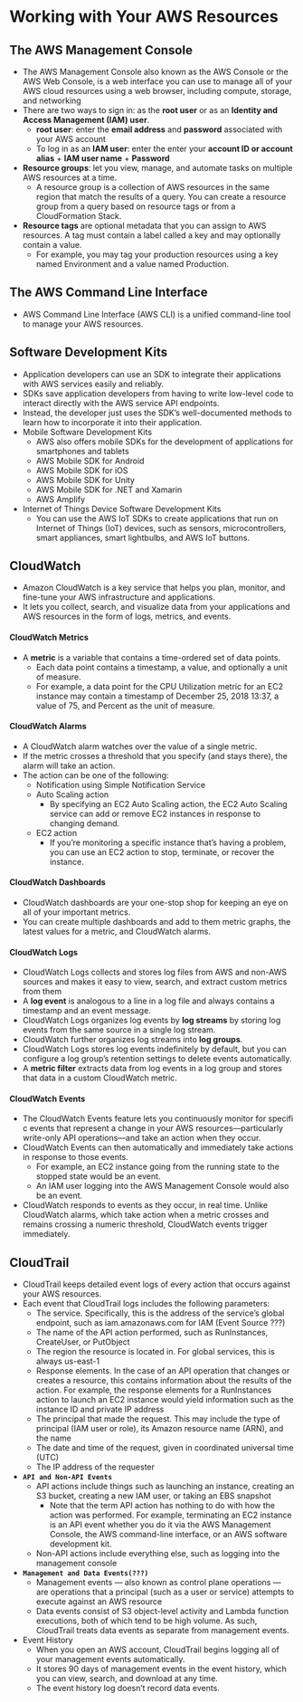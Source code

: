 # Working with Your AWS Resources

## The AWS Management Console
- The AWS Management Console also known as the AWS Console or the AWS Web Console, is a web interface you can use to manage all of your AWS cloud resources using a web browser, including compute, storage, and networking
- There are two ways to sign in: as the **root user** or as an **Identity and Access Management (IAM) user**.
  -  **root user**: enter the **email address** and **password** associated with your AWS account 
  -  To log in as an **IAM user**: enter the enter your **account ID or account alias** + **IAM user name** + **Password**
- **Resource groups**: let you view, manage, and automate tasks on multiple AWS resources at a time.
  - A resource group is a collection of AWS resources in the same region that match the results of a query. You can create a resource group from a query based on resource tags or from a CloudFormation Stack.
- **Resource tags** are optional metadata that you can assign to AWS resources. A tag must contain a label called a key and may optionally contain a value.
  - For example, you may tag your production resources using a key named Environment and a value named Production.

## The AWS Command Line Interface
- AWS Command Line Interface (AWS CLI) is a unified command-line tool to manage your AWS resources.

## Software Development Kits
- Application developers can use an SDK to integrate their applications with AWS services easily and reliably. 
- SDKs save application developers from having to write low-level code to interact directly with the AWS service API endpoints. 
- Instead, the developer just uses the SDK’s well-documented methods to learn how to incorporate it into their application.
- Mobile Software Development Kits
  - AWS also offers mobile SDKs for the development of applications for smartphones and tablets
  - AWS Mobile SDK for Android
  - AWS Mobile SDK for iOS
  - AWS Mobile SDK for Unity
  - AWS Mobile SDK for .NET and Xamarin
  - AWS Amplify
- Internet of Things Device Software Development Kits
  - You can use the AWS IoT SDKs to create applications that run on Internet of Things (IoT) devices, such as sensors, microcontrollers, smart appliances, smart lightbulbs, and AWS IoT buttons.

## CloudWatch
- Amazon CloudWatch is a key service that helps you plan, monitor, and fine-tune your AWS infrastructure and applications. 
- It lets you collect, search, and visualize data from your applications and AWS resources in the form of logs, metrics, and events.

#### CloudWatch Metrics 
- A **metric** is a variable that contains a time-ordered set of data points. 
  - Each data point contains a timestamp, a value, and optionally a unit of measure. 
  - For example, a data point for the CPU Utilization metric for an EC2 instance may contain a timestamp of December 25, 2018 13:37, a value of 75, and Percent as the unit of measure.

#### CloudWatch Alarms 
- A CloudWatch alarm watches over the value of a single metric. 
- If the metric crosses a threshold that you specify (and stays there), the alarm will take an action.
- The action can be one of the following:
  - Notification using Simple Notification Service
  - Auto Scaling action
    - By specifying an EC2 Auto Scaling action, the EC2 Auto Scaling service can add or remove EC2 instances in response to changing demand.
  - EC2 action
    - If you’re monitoring a specific instance that’s having a problem, you can use an EC2 action to stop, terminate, or recover the instance. 

#### CloudWatch Dashboards
- CloudWatch dashboards are your one-stop shop for keeping an eye on all of your important metrics. 
- You can create multiple dashboards and add to them metric graphs, the latest values for a metric, and CloudWatch alarms.

#### CloudWatch Logs
- CloudWatch Logs collects and stores log files from AWS and non-AWS sources and makes it easy to view, search, and extract custom metrics from them
- A **log event** is analogous to a line in a log file and always contains a timestamp and an event message.
- CloudWatch Logs organizes log events by **log streams** by storing log events from the same source in a single log stream.
- CloudWatch further organizes log streams into **log groups**.
- CloudWatch Logs stores log events indefinitely by default, but you can configure a log group’s retention settings to delete events automatically.
- A **metric filter** extracts data from log events in a log group and stores that data in a custom CloudWatch metric.

#### CloudWatch Events
- The CloudWatch Events feature lets you continuously monitor for specifi c events that represent a change in your AWS resources—particularly write-only API operations—and take an action when they occur.
- CloudWatch Events can then automatically and immediately take actions in response to those events.
  -  For example, an EC2 instance going from the running state to the stopped state would be an event.
  -  An IAM user logging into the AWS Management Console would also be an event.
- CloudWatch responds to events as they occur, in real time. Unlike CloudWatch alarms, which take action when a metric crosses and remains crossing a numeric threshold, CloudWatch events trigger immediately.

## CloudTrail
- CloudTrail keeps detailed event logs of every action that occurs against your AWS resources. 
- Each event that CloudTrail logs includes the following parameters:
  - The service. Specifically, this is the address of the service’s global endpoint, such as iam.amazonaws.com for IAM (Event Source ???)
  - The name of the API action performed, such as RunInstances, CreateUser, or PutObject
  - The region the resource is located in. For global services, this is always us-east-1
  - Response elements. In the case of an API operation that changes or creates a resource, this contains information about the results of the action. For example, the response elements for a RunInstances action to launch an EC2 instance would yield information such as the instance ID and private IP address
  - The principal that made the request. This may include the type of principal (IAM user or role), its Amazon resource name (ARN), and the name
  - The date and time of the request, given in coordinated universal time (UTC)
  - The IP address of the requester
- **```API and Non-API Events```**
  - API actions include things such as launching an instance, creating an S3 bucket, creating a new IAM user, or taking an EBS snapshot
    - Note that the term API action has nothing to do with how the action was performed. For example, terminating an EC2 instance is an API event whether you do it via the AWS Management Console, the AWS command-line interface, or an AWS software development kit.
  - Non-API actions include everything else, such as logging into the management console
- **```Management and Data Events(???)```**
  - Management events — also known as control plane operations — are operations that a principal (such as a user or service) attempts to execute against an AWS resource 
  - Data events consist of S3 object-level activity and Lambda function executions, both of which tend to be high volume. As such, CloudTrail treats data events as separate from management events.
- Event History
  - When you open an AWS account, CloudTrail begins logging all of your management events automatically.
  - It stores 90 days of management events in the event history, which you can view, search, and download at any time. 
  - The event history log doesn’t record data events. 

